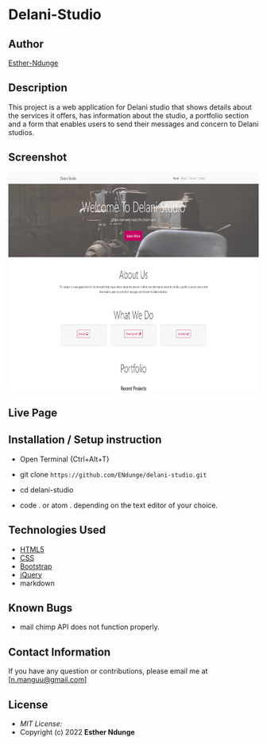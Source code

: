 # Delani-Studio

## Author

[Esther-Ndunge](https://github.com/ENdunge)

## Description

This project is a web application for Delani studio that shows details about the services it offers, has information about the studio, a portfolio section and a form that enables users to send their messages and concern to Delani studios.

## Screenshot

<img src="https://raw.githubusercontent.com/ENdunge/delani-studio/main/images/DelaniStudio.PNG" width="900px" height="440px">

## Live Page

## Installation / Setup instruction

- Open Terminal {Ctrl+Alt+T}

- git clone `https://github.com/ENdunge/delani-studio.git`

- cd delani-studio

- code . or atom . depending on the text editor of your choice.

## Technologies Used

- [HTML5](https://github.com/topics/html5)
- [CSS](https://github.com/topics/css3)
- [Bootstrap](https://github.com/topics/bootstrap)
- [jQuery](https://github.com/topics/javascript)
- markdown

## Known Bugs

- mail chimp API does not function properly.

## Contact Information

If you have any question or contributions, please email me at [n.manguu@gmail.com]

## License

- _MIT License:_
- Copyright (c) 2022 **Esther Ndunge**
